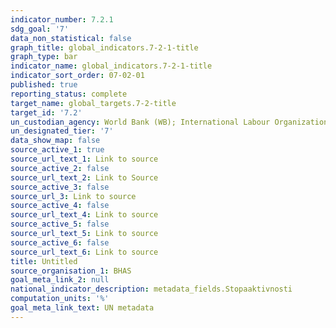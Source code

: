 ```yaml
---
indicator_number: 7.2.1
sdg_goal: '7'
data_non_statistical: false
graph_title: global_indicators.7-2-1-title
graph_type: bar
indicator_name: global_indicators.7-2-1-title
indicator_sort_order: 07-02-01
published: true
reporting_status: complete
target_name: global_targets.7-2-title
target_id: '7.2'
un_custodian_agency: World Bank (WB); International Labour Organization (ILO)
un_designated_tier: '7'
data_show_map: false
source_active_1: true
source_url_text_1: Link to source
source_active_2: false
source_url_text_2: Link to Source
source_active_3: false
source_url_3: Link to source
source_active_4: false
source_url_text_4: Link to source
source_active_5: false
source_url_text_5: Link to source
source_active_6: false
source_url_text_6: Link to source
title: Untitled
source_organisation_1: BHAS
goal_meta_link_2: null
national_indicator_description: metadata_fields.Stopaaktivnosti
computation_units: '%'
goal_meta_link_text: UN metadata
---
```

